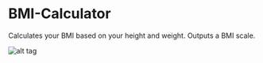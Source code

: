 # BMI-Calculator
Calculates your BMI based on your height and weight.
Outputs a BMI scale.

![alt tag](https://cloud.githubusercontent.com/assets/15160975/13000953/a0d258ca-d115-11e5-9c09-b436a54d4f47.PNG "Sample Run")
